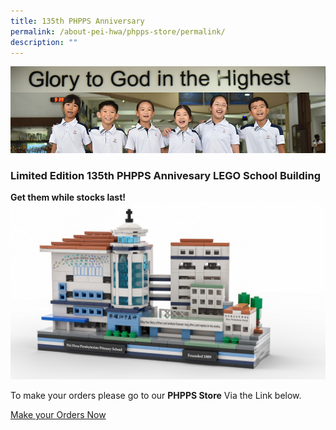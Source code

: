 ```yaml
---
title: 135th PHPPS Anniversary
permalink: /about-pei-hwa/phpps-store/permalink/
description: ""
---
```

![](/images/Website%20Banners%20Subpage/948x260%20masterhead%20-%20student%20development2.jpg)

### Limited Edition 135th PHPPS Annivesary LEGO School Building  

**Get them while stocks last!**
![PHPPS LEGO School Building](/images/Others%20Folder%20Images/135th%20Anniversary/lego%20school%20building.jpeg)

To make your orders please go to our **PHPPS Store** Via the Link below. 

[Make your Orders Now](https://form.jotform.com/221370850063448)